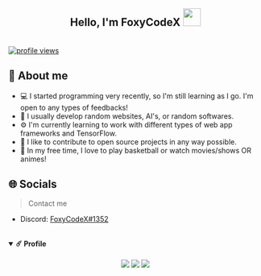 <!-- Introduction -->
<div align="center">
  <h2>Hello, I'm FoxyCodeX <img src="https://images.app.goo.gl/roFpXFDpjiHCCB776" height="35px"></h2>
  </a>
  <br />
</div>

<div>  
  <a href="https://github.com/notbeer">
    <img src="https://komarev.com/ghpvc/?username=notbeer&label=Visitors" alt="profile views" />
  </a>
</div>

<!-- About -->
<h2>📌 About me</h2>

- 💻 I started programming very recently, so I'm still learning as I go. I'm open to any types of feedbacks!
- 🤖 I usually develop random websites, AI's, or random softwares.
- ⚙️ I'm currently learning to work with different types of web app frameworks and TensorFlow.
- 📂 I like to contribute to open source projects in any way possible.
- 🏀 In my free time, I love to play basketball or watch movies/shows OR animes!

<!-- Socials -->
<h2>🌐 Socials</h2>

> Contact me

- Discord: [FoxyCodeX#1352](https://discordapp.com/users/847068651512922123/)

<!-- Profile -->
<br />
<details open="open">
  <summary><b>☄️ Profile</b></summary>
  <br />  
  <div align="center">
    <img src="http://github-readme-streak-stats.herokuapp.com?user=FoxyCodeX&theme=material-palenight&hide_border=true" />
    <img src="https://github-readme-stats.vercel.app/api?username=FoxyCodeX&hide_border=true&hide_title=true&count_private=true&include_all_commits=true&show_icons=true&theme=material-palenight" />
    <img src="https://activity-graph.herokuapp.com/graph?username=FoxyCodeX&bg_color=292d3e&color=a6accd&line=c792ea&point=89ddff&hide_border=true" />
  </div>
</details>
